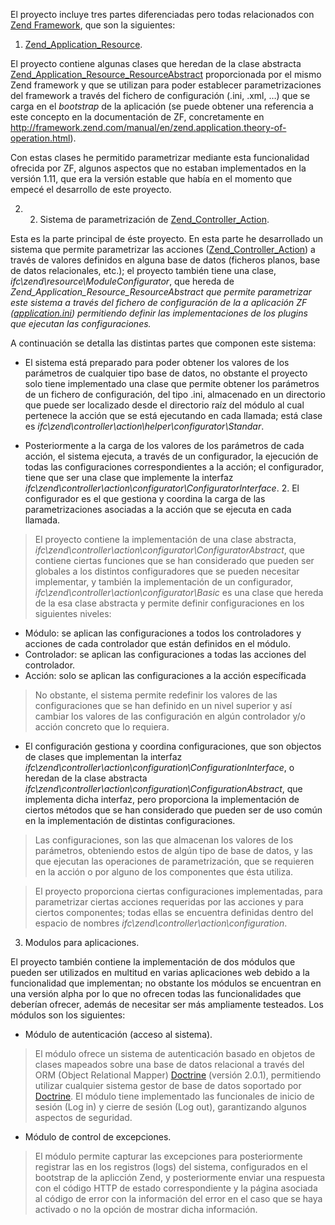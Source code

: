 El proyecto incluye tres partes diferenciadas pero todas relacionados con  [Zend Framework](http://framework.zend.com/), que son la siguientes:

1. [Zend\_Application\_Resource](http://framework.zend.com/manual/en/zend.application.theory-of-operation.html#zend.application.theory-of-operation).

El proyecto contiene algunas clases que heredan de la clase abstracta [Zend\_Application\_Resource\_ResourceAbstract](http://framework.zend.com/manual/en/zend.application.core-functionality.html#zend.application.core-functionality.resource-resourceabstract) proporcionada por el mismo Zend framework y que se utilizan para poder establecer parametrizaciones del framework a través del fichero de configuración (.ini, .xml, …) que se carga en el _bootstrap_ de la aplicación (se puede obtener una referencia a este concepto en la documentación de ZF, concretamente en http://framework.zend.com/manual/en/zend.application.theory-of-operation.html).

Con estas clases he permitido parametrizar mediante esta funcionalidad ofrecida por ZF, algunos aspectos que no estaban implementados en la versión 1.11, que era la versión estable que había  en el momento que empecé el desarrollo de este proyecto.



2. 2. Sistema de parametrización de [Zend\_Controller\_Action](http://framework.zend.com/manual/en/zend.controller.action.html).

Esta es la parte principal de éste proyecto. En esta parte he desarrollado un sistema que permite parametrizar las acciones ([Zend\_Controller\_Action](http://framework.zend.com/manual/en/zend.controller.action.html)) a través de valores definidos en alguna base de datos (ficheros planos, base de datos relacionales, etc.);  el proyecto también tiene una clase, _ifc\zend\resource\ModuleConfigurator_,  que hereda de  _Zend\_Application\_Resource\_ResourceAbstract que permite parametrizar este sistema a través del fichero de configuración de la a aplicación ZF ([application.ini](http://framework.zend.com/manual/en/learning.quickstart.create-project.html#learning.quickstart.create-project.configuration)) permitiendo definir las implementaciones de los plugins que ejecutan las configuraciones._

A continuación se detalla las distintas partes que componen este sistema:



  * El sistema está preparado para poder obtener los valores de los parámetros de cualquier tipo base de datos, no obstante el proyecto solo tiene implementado una clase que permite obtener los parámetros de un fichero de configuración, del tipo .ini, almacenado en un directorio que puede ser localizado desde el directorio raíz del módulo al cual pertenece la acción que se está ejecutando en cada llamada; está clase es  _ifc\zend\controller\action\helper\configurator\Standar_.

  * Posteriormente a la carga de los valores de los parámetros de cada acción, el sistema ejecuta, a través de un configurador, la ejecución de todas las configuraciones correspondientes a la acción; el configurador, tiene que ser una clase que implemente la interfaz _ifc\zend\controller\action\configurator\ConfiguratorInterface_. 2. El configurador es el que gestiona y coordina la carga de las parametrizaciones asociadas a la acción que se ejecuta en cada llamada.

> El proyecto contiene la implementación de una clase abstracta, _ifc\zend\controller\action\configurator\ConfiguratorAbstract_, que contiene ciertas funciones que se han considerado que pueden ser globales a los distintos configuradores que se pueden necesitar implementar, y también la implementación de un configurador, _ifc\zend\controller\action\configurator\Basic_ es una clase que hereda de la esa clase abstracta y permite definir configuraciones en los siguientes niveles:

  * Módulo: se aplican las configuraciones a todos los controladores y acciones de cada controlador que están definidos en el módulo.
  * Controlador: se aplican las configuraciones a todas las acciones del controlador.
  * Acción: solo se aplican las configuraciones a la acción específicada

> No obstante, el sistema permite redefinir los valores de las configuraciones que se han definido en un nivel superior y así cambiar los valores de las configuración en algún controlador y/o acción concreto que lo requiera.

  * El configuración gestiona y coordina configuraciones, que son objectos de clases que implementan la interfaz _ifc\zend\controller\action\configuration\ConfigurationInterface_, o heredan de la clase abstracta _ifc\zend\controller\action\configuration\ConfigurationAbstract_, que implementa dicha interfaz, pero proporciona la implementación de ciertos métodos que se han considerado que pueden ser de uso común en la implementación de distintas configuraciones.

> Las configuraciones, son las que almacenan los valores de los parámetros, obteniendo estos de algún tipo de base de datos, y las que ejecutan las operaciones de parametrización, que se requieren en la acción o por alguno de los componentes que ésta utiliza.

> El proyecto proporciona ciertas configuraciones implementadas, para parametrizar ciertas acciones requeridas por las acciones y para ciertos componentes; todas ellas se encuentra definidas dentro del espacio de nombres _ifc\zend\controller\action\configuration_.

3. Modulos para aplicaciones.

El proyecto también contiene la implementación de dos módulos que pueden ser utilizados en multitud en varias aplicaciones web debido a la funcionalidad que implementan; no obstante los módulos se encuentran en una versión alpha por lo que no ofrecen todas las funcionalidades que deberían ofrecer, además de necesitar ser más ampliamente testeados. Los módulos son los siguientes:

  * Módulo de autenticación (acceso al sistema).

> El módulo ofrece un sistema de autenticación basado en objetos de clases mapeados sobre una base de datos relacional a través del ORM (Object Relational Mapper) [Doctrine](http://www.doctrine-project.org/) (versión 2.0.1), permitiendo utilizar cualquier sistema gestor de base de datos soportado por [Doctrine](http://www.doctrine-project.org/).
El módulo tiene implementado las funcionales de inicio de sesión (Log in) y cierre de sesión (Log out), garantizando algunos aspectos de seguridad.

  * Módulo de control de excepciones.

> El módulo permite capturar las excepciones para posteriormente registrar las en los registros (logs) del sistema, configurados en el bootstrap de la aplicción Zend, y posteriormente enviar una respuesta con el código HTTP de estado correspondiente y la página asociada al código de error con la información del error en el caso que se haya activado o no la opción de mostrar dicha información.